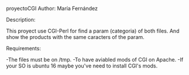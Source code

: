 proyectoCGI
Author: María Fernández

Description:

This proyect use CGI-Perl for find a param (categoria) of both files. And show the products with the same caracters of the param. 


Requirements: 

-The files must be on /tmp.
-To have aviabled mods of CGI on Apache.
-If your SO is ubuntu 16 maybe you've need to install CGI's mods. 

